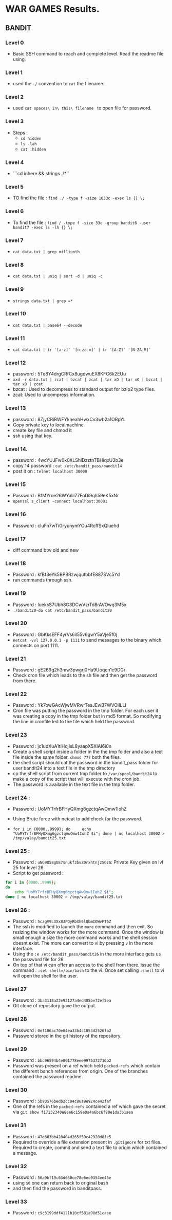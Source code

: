 # WAR GAMES Results. 

## BANDIT 

### Level 0 
- Basic SSH command to reach and complete level. Read the readme file using. 

### Level 1
- used the ```./``` convention to ```cat``` the filename. 

### Level 2 
- used ```cat spaces\ in\ this\ filename ``` to open file for password. 

### Level 3 

- Steps : 
    - ```cd hidden```
    - ```ls -lah```
    - ```cat .hidden```

### Level 4 

- ```cd inhere && strings ./*``

### Level 5

- TO find the file : ```find ./ -type f -size 1033c -exec ls {} \;```

### Level 6 

- To find the file : ```find / -type f -size 33c -group bandit6 -user bandit7 -exec ls -lh {} \;```

### Level 7 

- ```cat data.txt | grep millionth```

### Level 8 

- ```cat data.txt | uniq | sort -d | uniq -c```

### Level 9

- ```strings data.txt | grep =*``` 

### Level 10 

- ```cat data.txt | base64 --decode```

### Level 11

- ```cat data.txt | tr '[a-z]' '[n-za-m]' | tr '[A-Z]' '[N-ZA-M]' ```

### Level 12 

- password : 5Te8Y4drgCRfCx8ugdwuEX8KFC6k2EUu
- ```xxd -r data.txt | zcat | bzcat | zcat | tar xO | tar xO | bzcat | tar xO | zcat```
- bzcat : Used to decompress to standard output for bzip2 type files. 
- zcat: Used to uncompress information. 
### Level 13 

- password : 8ZjyCRiBWFYkneahHwxCv3wb2a1ORpYL
- Copy private key to localmachine 
- create key file and chmod it 
- ssh using that key. 

### Level 14. 

- password : 4wcYUJFw0k0XLShlDzztnTBHiqxU3b3e
- copy 14 password : ```cat /etc/bandit_pass/bandit14```
- post it on : ```telnet localhost 30000```

### Level 15 

- Password : BfMYroe26WYalil77FoDi9qh59eK5xNr
- ```openssl s_client -connect localhost:30001```

### Level 16 

- Password : cluFn7wTiGryunymYOu4RcffSxQluehd

### Level 17

- diff command btw old and new 

### Level 18

- Password : kfBf3eYk5BPBRzwjqutbbfE887SVc5Yd
- run commands through ssh. 

### Level 19 

- Password : IueksS7Ubh8G3DCwVzrTd8rAVOwq3M5x
- ```./bandit20-do cat /etc/bandit_pass/bandit20```

### Level 20 

- Password : GbKksEFF4yrVs6il55v6gwY5aVje5f0j
- ```netcat -vvl 127.0.0.1 -p 1111``` to send messages to the binary which connects on port 1111. 

### Level 21 

- Password : gE269g2h3mw3pwgrj0Ha9Uoqen1c9DGr
- Check cron file which leads to the sh file and then get the password from there. 

### Level 22 

- Password : Yk7owGAcWjwMVRwrTesJEwB7WVOiILLI
- Cron file was putting the password in the tmp folder. For each user it was creating a copy in the tmp folder but in md5 format. So modifying the line in cronfile led to the file which held the password. 

### Level 23 

- Password : jc1udXuA1tiHqjIsL8yaapX5XIAI6i0n
- Create a shell script inside a folder in the the tmp folder and also a text file inside the same folder. ```chmod 777``` both the files. 
- the shell script should cat the password in the bandit_pass folder for user bandit24 into a text file in the tmp directory
- cp the shell script from current tmp folder to ```/var/spool/bandit24``` to make a copy of the script that will execute with the cron job. 
- The password is available in the text file in the tmp folder. 

### Level 24 : 

- Password : UoMYTrfrBFHyQXmg6gzctqAwOmw1IohZ

- Using Brute force with netcat to add check for the password. 

- ```for i in {0000..9999}; do     echo "UoMYTrfrBFHyQXmg6gzctqAwOmw1IohZ $i"; done | nc localhost 30002 > /tmp/valay/bandit25.txt```

### Level 25 : 

- Password : `uNG9O58gUE7snukf3bvZ0rxhtnjzSGzG`: Private Key given on lvl 25 for level 26. 
- Script to get password : 
```sh
for i in {0000..9999}; 
do     
    echo "UoMYTrfrBFHyQXmg6gzctqAwOmw1IohZ $i"; 
done | nc localhost 30002 > /tmp/valay/bandit25.txt

```

### Level 26 :

- Password : ```5czgV9L3Xx8JPOyRbXh6lQbmIOWvPT6Z```
- The ssh is modified to launch the ```more``` command and then exit. So resizing the window works for the more command. Once the window is small enough a size the more command works and the shell session doesnt exist. The more can convert to vi by pressing ```v``` in the more interface. 
- Using the ```:e /etc/bandit_pass/bandit26``` in the more interface gets us the password file for 26. 
- On top of that vi can offer an access to the shell from there. issue the command : ```:set shell=/bin/bash``` to the vi. Once set calling ```:shell``` to vi will open the shell for the user. 

### Level 27 

- Password : ```3ba3118a22e93127a4ed485be72ef5ea``` 
- Git clone of repository gave the output. 

### Level 28 

- Password : ```0ef186ac70e04ea33b4c1853d2526fa2```
- Password stored in the git history of the repository. 

### Level 29 

- Password : ```bbc96594b4e001778eee9975372716b2```
- Password was present on a ref which held ```packed-refs``` which contain the different banch references from origin. One of the branches contained the password readme. 

### Level 30 

- Password : ```5b90576bedb2cc04c86a9e924ce42faf```
- One of the refs in the ```packed-refs``` contained a ref which gave the secret via ```git show f17132340e8ee6c159e0a4a6bc6f80e1da3b1aea``` 


### Level 31

- Password : ```47e603bb428404d265f59c42920d81e5```
- Required to override a file extension present in ```.gitignore``` for txt files. Required to create, commit and send a text file to origin which contained a message. 

### Level 32

- Password : ```56a9bf19c63d650ce78e6ec0354ee45e```
- using ```$0``` one can return back to original bash
- and then find the password in banditpass. 

### Level 33

- Password : ```c9c3199ddf4121b10cf581a98d51caee```